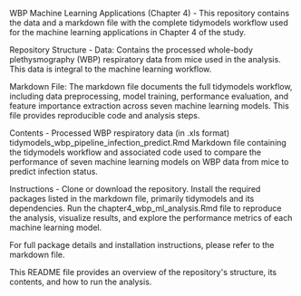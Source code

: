 
WBP Machine Learning Applications (Chapter 4) - 
This repository contains the data and a markdown file with the complete tidymodels workflow used for the machine learning applications in Chapter 4 of the study.

Repository Structure - 
Data: Contains the processed whole-body plethysmography (WBP) respiratory data from mice used in the analysis. This data is integral to the machine learning workflow.

Markdown File: The markdown file documents the full tidymodels workflow, including data preprocessing, model training, performance evaluation, and feature importance extraction across seven machine learning models. This file provides reproducible code and analysis steps.

Contents - 
Processed WBP respiratory data (in .xls format)
tidymodels_wbp_pipeline_infection_predict.Rmd
Markdown file containing the tidymodels workflow and associated code used to compare the performance of seven machine learning models on WBP data from mice to predict infection status.

Instructions - 
Clone or download the repository.
Install the required packages listed in the markdown file, primarily tidymodels and its dependencies.
Run the chapter4_wbp_ml_analysis.Rmd file to reproduce the analysis, visualize results, and explore the performance metrics of each machine learning model.

For full package details and installation instructions, please refer to the markdown file.

This README file provides an overview of the repository's structure, its contents, and how to run the analysis.
